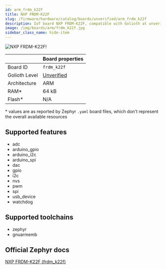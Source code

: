 ```yaml
---
id: arm_frdm_k22f
title: NXP FRDM-K22F
slug: /firmware/hardware/catalog/boards/unverified/arm_frdm_k22f
description: IoT board NXP FRDM-K22F, compatible with Golioth at unverified level.
image: /img/boards/arm/frdm_k22f.jpg
sidebar_class_name: hide-item
---
```


[//]: # (This is an auto-generated file, do not edit! Changes to it will be lost upon re-generation)

![NXP FRDM-K22F!](/img/boards/arm/frdm_k22f.jpg "NXP FRDM-K22F")

|                | Board properties     |
| -------------  | -------------------- |
| Board ID       | `frdm_k22f` |
| Golioth Level  | [Unverified](/firmware/hardware#unverified-boards) |
| Architecture   | ARM |
| RAM*           | 64 kB |
| Flash*         | N/A |

\* values are as reported by Zephyr `.yaml` board files, which don't represent the overall available resources



## Supported features

* adc
* arduino_gpio
* arduino_i2c
* arduino_spi
* dac
* gpio
* i2c
* nvs
* pwm
* spi
* usb_device
* watchdog

## Supported toolchains

* zephyr
* gnuarmemb

## Official Zephyr docs

[NXP FRDM-K22F (frdm_k22f)](https://docs.zephyrproject.org/latest/boards/arm/frdm_k22f/doc/index.html)
